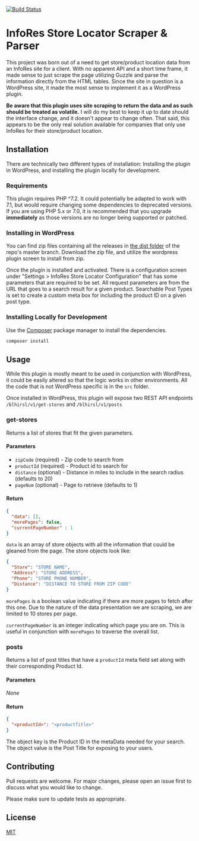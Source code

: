 [![Build Status](https://travis-ci.org/blhylton/infores-store-locator-plugin.svg?branch=master)](https://travis-ci.org/blhylton/infores-store-locator-plugin)

# InfoRes Store Locator Scraper & Parser

This project was born out of a need to get store/product location data from an InfoRes site for a client. With no 
apparent API and a short time frame, it made sense to just scrape the page utilizing Guzzle and parse the information
directly from the HTML tables. Since the site in question is a WordPress site, it made the most sense to implement it as
a WordPress plugin.

**Be aware that this plugin uses site scraping to return the data and as such should be treated as volatile.** I will do my best to keep it up to date should the interface change, and it doesn't appear to change often. That said, this appears to be the only real solution available for companies that only use InfoRes for their store/product location.

## Installation

There are technically two different types of installation: Installing the plugin in WordPress, and installing the plugin
locally for development.

### Requirements

This plugin requires PHP ^7.2. It could potentially be adapted to work with 7.1, but would require changing some
dependencies to deprecated versions. If you are using PHP 5.x or 7.0, it is recommended that you upgrade **immediately**
as those versions are no longer being supported or patched.

### Installing in WordPress

You can find zip files containing all the releases in [the dist folder](https://github.com/blhylton/infores-store-locator-plugin/tree/master/dist)
of the repo's master branch. Download the zip file, and utilize the wordpress plugin screen to install from zip.

Once the plugin is installed and activated. There is a configuration screen under "Settings > InfoRes Store Locator Configuration"
that has some parameters that are required to be set. All request parameters are from the URL that goes to a search 
result for a given product. Searchable Post Types is set to create a custom meta box for including the product ID on a 
given post type.

### Installing Locally for Development

Use the [Composer](https://getcomposer.org/) package manager to install the dependencies.

```bash
composer install
```

## Usage

While this plugin is mostly meant to be used in conjunction with WordPress, it could be easily altered so that the logic
works in other environments. All the code that is not WordPress specific is in the `src` folder.

Once installed in WordPress, this plugin will expose two REST API endpoints `/blhirsl/v1/get-stores` and `/blhirsl/v1/posts`

### get-stores

Returns a list of stores that fit the given parameters.

#### Parameters

- `zipCode` (required) - Zip code to search from
- `productId` (required) - Product id to search for
- `distance` (optional) - Distance in miles to include in the search radius (defaults to 20)
- `pageNum` (optional) - Page to retrieve (defaults to 1)

#### Return

```json
{
  "data": [],
  "morePages": false,
  "currentPageNumber" : 1
}
```

`data` is an array of store objects with all the information that could be gleaned from the page. The store objects look
like:

```json
{
  "Store": "STORE NAME",
  "Address": "STORE ADDRESS",
  "Phone": "STORE PHONE NUMBER",
  "Distance": "DISTANCE TO STORE FROM ZIP CODE"
}
```

`morePages` is a boolean value indicating if there are more pages to fetch after this one. Due to the nature of the data
presentation we are scraping, we are limited to 10 stores per page.

`currentPageNumber` is an integer indicating which page you are on. This is useful in conjunction with `morePages` to 
traverse the overall list.

### posts

Returns a list of post titles that have a `productId` meta field set along with their corresponding Product Id.

#### Parameters

*None*

#### Return

```json
{
  "<productId>": "<productTitle>"
}
```

The object key is the Product ID in the metaData needed for your search. The object value is the Post Title for exposing
to your users.

## Contributing
Pull requests are welcome. For major changes, please open an issue first to discuss what you would like to change.

Please make sure to update tests as appropriate.

## License
[MIT](https://choosealicense.com/licenses/mit/)
